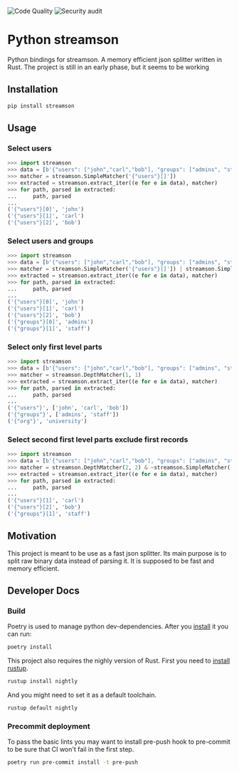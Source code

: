 ![Code Quality](https://github.com/shenek/python-streamson/workflows/Code%20Quality/badge.svg)
![Security audit](https://github.com/shenek/python-streamson/workflows/Security%20audit/badge.svg)

# Python streamson

Python bindings for streamson. A memory efficient json splitter written in Rust.
The project is still in an early phase, but it seems to be working

## Installation
```bash
pip install streamson
```

## Usage
### Select users
```python
>>> import streamson
>>> data = [b'{"users": ["john","carl","bob"], "groups": ["admins", "staff"], "org": "university"}']
>>> matcher = streamson.SimpleMatcher('{"users"}[]'])
>>> extracted = streamson.extract_iter((e for e in data), matcher)
>>> for path, parsed in extracted:
...     path, parsed
...
('{"users"}[0]', 'john')
('{"users"}[1]', 'carl')
('{"users"}[2]', 'bob')
```

### Select users and groups
```python
>>> import streamson
>>> data = [b'{"users": ["john","carl","bob"], "groups": ["admins", "staff"], "org": "university"}']
>>> matcher = streamson.SimpleMatcher('{"users"}[]']) | streamson.SimpleMatcher('{"groups"}[]'])
>>> extracted = streamson.extract_iter((e for e in data), matcher)
>>> for path, parsed in extracted:
...     path, parsed
...
('{"users"}[0]', 'john')
('{"users"}[1]', 'carl')
('{"users"}[2]', 'bob')
('{"groups"}[0]', 'admins')
('{"groups"}[1]', 'staff')
```

### Select only first level parts
```python
>>> import streamson
>>> data = [b'{"users": ["john","carl","bob"], "groups": ["admins", "staff"], "org": "university"}']
>>> matcher = streamson.DepthMatcher(1, 1)
>>> extracted = streamson.extract_iter((e for e in data), matcher)
>>> for path, parsed in extracted:
...     path, parsed
...
('{"users"}', ['john', 'carl', 'bob'])
('{"groups"}', ['admins', 'staff'])
('{"org"}', 'university')
```

### Select second first level parts exclude first records
```python
>>> import streamson
>>> data = [b'{"users": ["john","carl","bob"], "groups": ["admins", "staff"], "org": "university"}']
>>> matcher = streamson.DepthMatcher(2, 2) & ~streamson.SimpleMatcher('{}[0]')
>>> extracted = streamson.extract_iter((e for e in data), matcher)
>>> for path, parsed in extracted:
...     path, parsed
...
('{"users"}[1]', 'carl')
('{"users"}[2]', 'bob')
('{"groups"}[1]', 'staff')
```


## Motivation
This project is meant to be use as a fast json splitter.
Its main purpose is to split raw binary data instead of parsing it.
It is supposed to be fast and memory efficient.

## Developer Docs

### Build
Poetry is used to manage python dev-dependencies. After you [install](https://python-poetry.org/docs/#installation) it you can run:
```bash
poetry install
```

This project also requires the nighly version of Rust.
First you need to [install rustup](https://rustup.rs/).
```bash
rustup install nightly
```

And you might need to set it as a default toolchain.
```bash
rustup default nightly
```

### Precommit deployment
To pass the basic lints you may want to install pre-push hook to
pre-commit to be sure that CI won't fail in the first step.
```bash
poetry run pre-commit install -t pre-push
```
